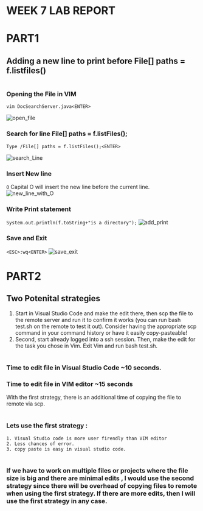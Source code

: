 
# WEEK 7 LAB REPORT 
#
# PART1

## Adding a new line to print before File[] paths = f.listfiles()

#

### Opening the File in VIM
`vim DocSearchServer.java<ENTER>` 

![open_file](open_file_vim.JPG)

### Search for line File[] paths = f.listFiles();
`Type /File[] paths = f.listFiles();<ENTER>`

![search_Line](search_Line.JPG)


### Insert New line 
 `O` Capital O will insert the new line before the current line.
![new_line_with_O](new_line_with_O.JPG)

### Write Print statement
`System.out.println(f.toString+"is a directory");` 
![add_print](add_print.JPG)

### Save and Exit
`<ESC>:wq<ENTER>`
![save_exit](save_exit.JPG)

#

# PART2

## Two Potenital strategies

1. Start in Visual Studio Code and make the edit there, then scp the file to the remote server and run it to confirm it works (you can run bash test.sh on the remote to test it out). Consider having the appropriate scp command in your command history or have it easily copy-pasteable!
2. Second, start already logged into a ssh session. Then, make the edit for the task you chose in Vim. Exit Vim and run bash test.sh.

#
### Time to edit file in Visual Studio Code ~10 seconds.
### Time to edit file in VIM editor ~15 seconds

With the first strategy, there is an additional time of copying the file to remote via scp.

#

### Lets use the first strategy :
	1. Visual Studio code is more user firendly than VIM editor
	2. Less chances of error.
	3. copy paste is easy in visual studio code.

#

### If we have to work on multiple files or projects where the file size is big and there are minimal edits , I would use the second strategy since there will be overhead of copying files to remote when using the first strategy. If there are more edits, then I will use the first strategy in any case.

